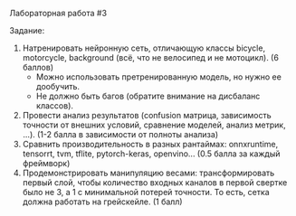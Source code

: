 Лабораторная работа #3

Задание:

1.  Натренировать нейронную сеть, отличающую классы bicycle, motorcycle, background (всё, что не велосипед и не мотоцикл). (6 баллов)
    *   Можно использовать претренированную модель, но нужно ее дообучить.
    *   Не должно быть багов (обратите внимание на дисбаланс классов).
2.  Провести анализ результатов (confusion матрица, зависимость точности от внешних условий, сравнение моделей, анализ метрик, ...). (1-2 балла в зависимости от полноты анализа)
3.  Сравнить производительность в разных рантаймах: onnxruntime, tensorrt, tvm, tflite, pytorch-keras, openvino... (0.5 балла за каждый фреймворк)
4.  Продемонстрировать манипуляцию весами: трансформировать первый слой, чтобы количество входных каналов в первой свертке было не 3, а 1 с минимальной потерей точности. То есть, сетка должна работать на грейскейле. (1 балл)


